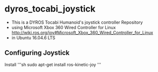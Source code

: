 # dyros_tocabi_joystick

* This is a DYROS Tocabi Humanoid's joystick controller Repository
* using Microsoft Xbox 360 Wired Controller for Linux
http://wiki.ros.org/joy#Microsoft_Xbox_360_Wired_Controller_for_Linux
* in Ubuntu 16.04.6 LTS

## Configuring Joystick ##
Install
'''sh
sudo apt-get install ros-kinetic-joy
'''
